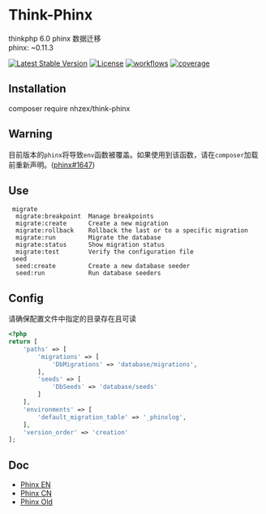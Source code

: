 # Think-Phinx
thinkphp 6.0 phinx 数据迁移  
phinx: ~0.11.3  

[![Latest Stable Version](https://poser.pugx.org/nhzex/think-phinx/v/stable)](https://packagist.org/packages/nhzex/think-phinx)
[![License](https://poser.pugx.org/nhzex/think-phinx/license)](https://packagist.org/packages/nhzex/think-phinx)
[![workflows](https://github.com/nhzex/think-phinx/workflows/ci/badge.svg)](https://github.com/NHZEX/think-phinx/actions)
[![coverage](https://codecov.io/gh/nhzex/think-phinx/graph/badge.svg)](https://codecov.io/gh/nhzex/think-phinx)

## Installation
composer require nhzex/think-phinx

## Warning

目前版本的`phinx`将导致`env`函数被覆盖。如果使用到该函数，请在`composer`加载前重新声明。([phinx#1647](https://github.com/cakephp/phinx/issues/1647))

## Use
```
 migrate
  migrate:breakpoint  Manage breakpoints
  migrate:create      Create a new migration
  migrate:rollback    Rollback the last or to a specific migration
  migrate:run         Migrate the database
  migrate:status      Show migration status
  migrate:test        Verify the configuration file
 seed
  seed:create         Create a new database seeder
  seed:run            Run database seeders
``` 

## Config
请确保配置文件中指定的目录存在且可读
```php
<?php
return [
    'paths' => [
        'migrations' => [
            'DbMigrations' => 'database/migrations',
        ],
        'seeds' => [
            'DbSeeds' => 'database/seeds'
        ]
    ],
    'environments' => [
        'default_migration_table' => '_phinxlog',
    ],
    'version_order' => 'creation'
];

```

## Doc
- [Phinx EN](https://book.cakephp.org/phinx)
- [Phinx CN](https://tsy12321.gitbooks.io/phinx-doc/content)
- [Phinx Old](http://docs.phinx.org/en/latest)
